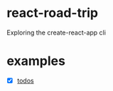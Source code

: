 # react-road-trip
Exploring the create-react-app cli

# examples
- [x] [todos](http://redux.js.org/docs/basics/ExampleTodoList.html)
